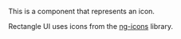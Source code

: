 This is a component that represents an icon.

Rectangle UI uses icons from the [ng-icons](https://github.com/ng-icons/ng-icons) library.
